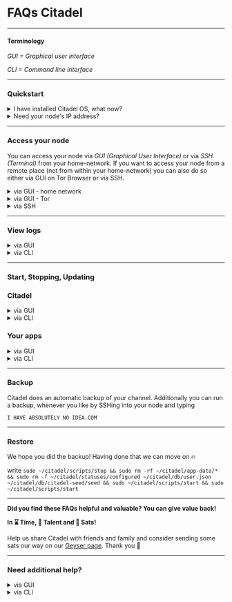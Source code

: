 # FAQs Citadel

---

#### Terminology

_GUI = Graphical user interface_

_CLI = Command line interface_

---

### Quickstart

<details>
  <summary>I have installed Citadel OS, what now?</summary>
  
  - Open any browser from any of your devices
  
  - Type in the address bar `citadel.local` OR your node IP address - for help see [Need your node's IP address?](#quickstart)
  
  - type in your password
  
  - enjoy Citadel
  
</details>

<details>
   <summary>Need your node's IP address?</summary>
  
  - Install Angry IP Scanner [here](https://angryip.org/)
  
  - Open Angry IP Scanner and press "Start"
  
  - Identify the IP address of your node looking at `Hostname` and `Ping`
  (keep in mind that Ethernet has lower ping than Wifi)
</details>

---

### Access your node
  
  You can access your node via _GUI (Graphical User Interface)_ or via _SSH (Terminal)_ from your home-network.
  If you want to access your node from a remote place (not from within your home-network) you can also do     so either via GUI on Tor Browser or via SSH.
 
 <details><summary>via GUI - home network</summary>

  - Open any browser
  
  -  Type in the address bar `citadel.local` OR your node IP address - for help see [Need your node's IP address?](#quickstart)
  
  - type your password
</details>

 <details><summary>via GUI - Tor</summary>

  - Open the Tor browser
  
  - Type in the address bar the `.onion address` of your node that you can find under "Settings"
  
  - type your password
</details>
 
 <details> <summary>via SSH</summary>
  
  - Open the Terminal on any device you want to use for SSH into your node

  - write `ssh -t [account_name]@[ip_address]`

      - replacing `[account_name]` with the name of the account you used when installing Citadel

      - replacing `[ip_address]` with the IP address of your node - for help see [Need your node's IP   address?](#quickstart)
 </details>

---

### View logs

<details><summary>via GUI</summary>
  
  - Open any Browser and log in into to your node - for help see **Access your node**
  
  - go to "Settings"
  
  - under "Troubleshooting" press "Start"
</details>

<details><summary>via CLI</summary>

  - SSH into your node - for help see **Access your node**
  
  - for detailed logs write `sudo ~/citadel/scripts/debug --upload --no-tor`
  
  There are several other options for citadel logs:
  - `cat ~/citadel/logs/karen.log`
  - `cat ~/citadel/logs/status-monitor.log`
  - `cat ~/citadel/logs/backup-monitor.log`
  
  And there are also application-specific logs.
  
  - `sudo docker logs --tail=100 lnbits-main-lnd-1`
  - `sudo docker logs --tail=100 lnd-service-1`
  - `sudo docker logs --tail=100 lnd-backup-1`
  - `sudo docker logs --tail=100 manager`
</details>

---

### Start, Stopping, Updating

### Citadel
<details><summary>via GUI</summary>
  
- Open any Browser and log in into to your node - for help see **Access your node**
  
- go to "Settings"
  
- _Updating_: click "Check for updates", then "Install Now" if there are any updates

- _Stopping_: click "Shutdown" or "Restart"

</details>

<details><summary>via CLI</summary>
  
- SSH into your node - for help see **Access your node**
  
- _Start_: write `sudo ~/citadel/scripts/start`

- _Stop_: write `sudo ~/citadel/scripts/stop`
  
- _Update_: write `sudo ~/citadel/scripts/update/update --repo runcitadel/core#v0.2.2`
Make sure to replace the version with the one you want to install.
Note that it is recommended to update via GUI.
</details>

### Your apps

<details><summary>via GUI</summary>
  
- Open any Browser and log in into to your node - for help see **Access your node**
  
- _Installation_: Go to "App Store" where you can find all compatible Apps for your Version of Citadel. Choose the app you want and click install and
copy the passwort shown in the right upper corner to open the app. All installed apps are also accessible from the menue "Apps"

- _Updating_: Go to "Apps" and click "Update"
  
- _Deinstallation_: Go to "Apps" and click "Edit", choose the App to deinstall and click "Uninstall"

</details>

<details><summary>via CLI</summary>
  
  As an example we took LNbits here but it works like this for all others, too.
  
- SSH into your node - for help see **Access your node**
  
- _Start_: write `sudo ~/citadel/scripts/app start lnbits`

- _Stop_: write `sudo ~/citadel/scripts/app stop lnbits`
  
- _Update_: write `sudo ~/citadel/scripts/app stop lnbits && sudo ~/citadel/scripts/app update && sudo ~/citadel/scripts/app start lnbits`
  
</details>

---

### Backup

Citadel does an automatic backup of your channel. Additionally you can run a backup, whenever you like by SSHing into your node and typing

`I HAVE ABSOLUTELY NO IDEA.COM`

---

### Restore

We hope you did the backup! Having done that we can move on 🔥

write `sudo ~/citadel/scripts/stop && sudo rm -rf ~/citadel/app-data/* && sudo rm -f ~/citadel/statuses/configured ~/citadel/db/user.json ~/citadel/db/citadel-seed/seed && sudo ~/citadel/scripts/start && sudo ~/citadel/scripts/start`

---

**Did you find these FAQs helpful and valuable? You can give value back!**

**In ⌛ Time, 🎨 Talent and 🧡 Sats!** 

Help us share Citadel with friends and family and consider sending some sats our way on our [Geyser page](https://geyser.fund/project/runcitadel). Thank you :pray:

---

### Need additional help?

<details><summary>via GUI</summary>

- generate logs - for help see **view logs**
  
- Press "Download logs"
  
- Join the [Telegram group of Citadel](https://t.me/runcitadel/1), describe in detail what happened and attach the logs file.
  
- have patience :)
  We are a small team, but we are trying our best to get back to you asap!
</details>

<details><summary>via CLI</summary>

- generate logs - for help see **view logs**
  
- copy the sharable link you get
  
- Join the [Telegram group of Citadel](https://t.me/runcitadel/1), describe in detail what happened and paste the logs's link
  
- have patience :)
  We are a small team, but we are trying our best to get back to you asap!
</details>
